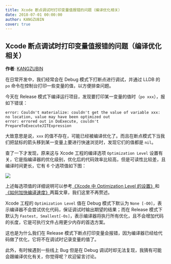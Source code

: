 ```yaml
---
title: Xcode 断点调试时打印变量值报错的问题（编译优化相关）
date: 2018-07-01 00:00:00
author: KANGZUBIN
cover: true
---
```


Xcode 断点调试时打印变量值报错的问题（编译优化相关）
--------
**作者**: [KANGZUBIN](https://weibo.com/kangzubin)

在日常开发中，我们经常会在 Debug 模式下打断点进行调试，并通过 LLDB 的 `po` 命令在控制台打印一些变量的值，以方便排查问题。

今天在 Release 模式下编译运行项目，发现要打印某一变量的值时（`po xxx`），报如下错误：

```
error: Couldn't materialize: couldn't get the value of variable xxx: no location, value may have been optimized out
error: errored out in DoExecute, couldn't PrepareToExecuteJITExpression
```

大致意思是说，`xxx` 的值不存在，可能已经被编译优化了。而且在断点模式下当我们把鼠标的箭头移到某一变量上要进行快速浏览时，发现它们的值都是 `nil`。

查了一下才发现，原来这与 Xcode 工程的编译选项 `Optimization Level` 设置有关，它是指编译器的优化级别，优化后的代码效率比较高，但是可读性比较差，且编译时间更长，它有 6 个选项值如下图：

![](https://github.com/iOS-Tips/iOS-tech-set/blob/master/images/2018/07/5-1.png)

上述每选项值的详细说明可以参考[《Xcode 中 Optimization Level 的设置》](https://www.jianshu.com/p/b38052ee56af)和[《如何加快编译速度》](https://www.zybuluo.com/qidiandasheng/note/587124)两篇文章，我们这里不再赘述。

Xcode 工程的 `Optimization Level` 值在 Debug 模式下默认为 `None [-O0]`，表示编译器不会尝试优化代码，保证调试时输出期望的结果；而在 Release 模式下默认为 `Fastest, Smallest[-Os]`，表示编译器将执行所有优化，且不会增加代码的长度，它是可执行文件占用更少内存的首选方案。

这也是为什么我们在 Release 模式下断点打印变量会报错，因为编译器已经给代码做了优化，它将不在调试时记录变量的值了。

此外，有时候遇到一些线上 Bug 但是在 Debug 调试时却无法复现，我猜有可能会跟编译优化有关，你觉得呢？欢迎留言讨论。